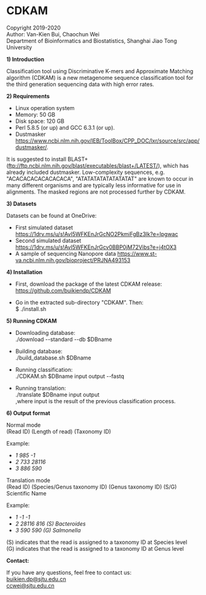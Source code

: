 # CDKAM
Copyright 2019-2020\
Author: Van-Kien Bui, Chaochun Wei\
Department of Bioinformatics and Biostatistics, Shanghai Jiao Tong University

**1) Introduction**

Classification tool using Discriminative K-mers and Approximate Matching algorithm (CDKAM) is a new metagenome sequence classification tool for the third generation sequencing data with high error rates. 

**2) Requirements**

- Linux operation system
- Memory: 50 GB
- Disk space: 120 GB
- Perl 5.8.5 (or up) and GCC 6.3.1 (or up).
- Dustmasker https://www.ncbi.nlm.nih.gov/IEB/ToolBox/CPP_DOC/lxr/source/src/app/dustmasker/. 

It is suggested to install BLAST+ (ftp://ftp.ncbi.nlm.nih.gov/blast/executables/blast+/LATEST/), which has already included dustmasker.
Low-complexity sequences, e.g. "ACACACACACACACACA", "ATATATATATATATATAT" are known to occur in many different organisms and are typically less informative for use in alignments. The masked regions are not processed further by CDKAM.

**3) Datasets** 

Datasets can be found at OneDrive: 
- First simulated dataset
https://1drv.ms/u/s!AvI5WFKEnJrGcNO2PkmiFgBz3lk?e=Ipgwac
- Second simulated dataset
https://1drv.ms/u/s!AvI5WFKEnJrGcv0BBP0jM72Vibs?e=j4tOX3
- A sample of sequencing Nanopore data
https://www.st-va.ncbi.nlm.nih.gov/bioproject/PRJNA493153

**4) Installation**

- First, download the package of the latest CDKAM release: https://github.com/buikiendp/CDKAM

- Go in the extracted sub-directory "CDKAM". 
Then:\
$ ./install.sh

**5) Running CDKAM**
- Downloading database:\
./download --standard --db $DBname

- Building database:\
./build_database.sh $DBname

- Running classification:\
./CDKAM.sh $DBname input output --fastq

- Running translation:\
./translate $DBname input output\
,where input is the result of the previous classification process.

**6) Output format**

Normal mode\
(Read ID) (Length of read) (Taxonomy ID)

Example:
- *1	985	-1*
- *2	733	28116*
- *3	886	590*

Translation mode\
(Read ID) (Species/Genus taxonomy ID) (Genus taxonomy ID) (S/G) Scientific Name

Example:
- *1	-1	-1*
- *2	28116	816	 (S) Bacteroides*
- *3	590	590	 (G) Salmonella*

(S) indicates that the read is assigned to a taxonomy ID at Species level\
(G) indicates that the read is assigned to a taxonomy ID at Genus level



**Contact:**

If you have any questions, feel free to contact us:\
   buikien.dp@sjtu.edu.cn\
   ccwei@sjtu.edu.cn
   
   
